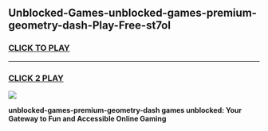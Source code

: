 
## Unblocked-Games-unblocked-games-premium-geometry-dash-Play-Free-st7ol
<h3>
<a href="https://premium76.site?title=unblocked-games-premium-geometry-dash&ref=23A">CLICK TO PLAY</a></h3>
<hr>

<h3>
<a href="https://premium76.site?title=unblocked-games-premium-geometry-dash&ref=23A">CLICK 2 PLAY</a>
  
</h3>

<a href="https://premium76.site?title=unblocked-games-premium-geometry-dash&ref=23A"><img src="https://clearcache.store/games.png"></a>


**unblocked-games-premium-geometry-dash games unblocked: Your Gateway to Fun and Accessible Online Gaming**
